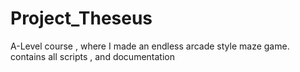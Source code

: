 # Project_Theseus
A-Level course , where I made an endless arcade style maze game. contains all scripts , and documentation
